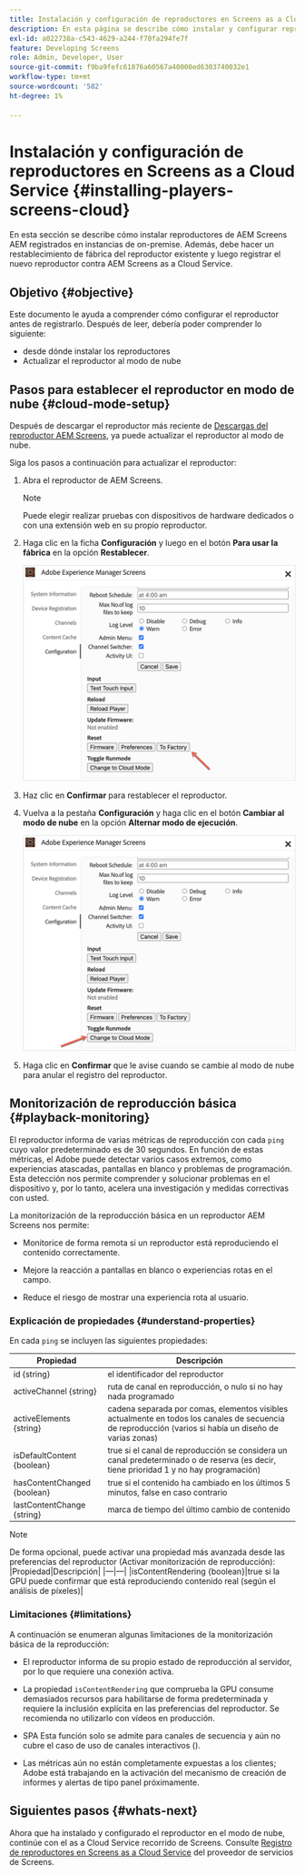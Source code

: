 ```yaml
---
title: Instalación y configuración de reproductores en Screens as a Cloud Service
description: En esta página se describe cómo instalar y configurar reproductores en Screens as a Cloud Service.
exl-id: a022738a-c543-4629-a244-f70fa294fe7f
feature: Developing Screens
role: Admin, Developer, User
source-git-commit: f9ba9fefc61876a60567a40000ed6303740032e1
workflow-type: tm+mt
source-wordcount: '582'
ht-degree: 1%

---
```


# Instalación y configuración de reproductores en Screens as a Cloud Service {#installing-players-screens-cloud}

En esta sección se describe cómo instalar reproductores de AEM Screens AEM registrados en instancias de on-premise. Además, debe hacer un restablecimiento de fábrica del reproductor existente y luego registrar el nuevo reproductor contra AEM Screens as a Cloud Service.

## Objetivo {#objective}

Este documento le ayuda a comprender cómo configurar el reproductor antes de registrarlo. Después de leer, debería poder comprender lo siguiente:

* desde dónde instalar los reproductores
* Actualizar el reproductor al modo de nube

## Pasos para establecer el reproductor en modo de nube {#cloud-mode-setup}

Después de descargar el reproductor más reciente de [Descargas del reproductor AEM Screens](https://download.macromedia.com/screens/), ya puede actualizar el reproductor al modo de nube.

Siga los pasos a continuación para actualizar el reproductor:

1. Abra el reproductor de AEM Screens.

   >[!NOTE]
   >Puede elegir realizar pruebas con dispositivos de hardware dedicados o con una extensión web en su propio reproductor.

1. Haga clic en la ficha **Configuración** y luego en el botón **Para usar la fábrica** en la opción **Restablecer**.

   ![imagen](/help/screens-cloud/assets/player/installplayer-2.png)

1. Haz clic en **Confirmar** para restablecer el reproductor.

1. Vuelva a la pestaña **Configuración** y haga clic en el botón **Cambiar al modo de nube** en la opción **Alternar modo de ejecución**.

   ![imagen](/help/screens-cloud/assets/player/installplayer-1.png)

1. Haga clic en **Confirmar** que le avise cuando se cambie al modo de nube para anular el registro del reproductor.

## Monitorización de reproducción básica {#playback-monitoring}

El reproductor informa de varias métricas de reproducción con cada `ping` cuyo valor predeterminado es de 30 segundos. En función de estas métricas, el Adobe puede detectar varios casos extremos, como experiencias atascadas, pantallas en blanco y problemas de programación. Esta detección nos permite comprender y solucionar problemas en el dispositivo y, por lo tanto, acelera una investigación y medidas correctivas con usted.

La monitorización de la reproducción básica en un reproductor AEM Screens nos permite:

* Monitorice de forma remota si un reproductor está reproduciendo el contenido correctamente.

* Mejore la reacción a pantallas en blanco o experiencias rotas en el campo.

* Reduce el riesgo de mostrar una experiencia rota al usuario.

### Explicación de propiedades {#understand-properties}

En cada `ping` se incluyen las siguientes propiedades:

| Propiedad | Descripción |
|---|---|
| id {string} | el identificador del reproductor |
| activeChannel {string} | ruta de canal en reproducción, o nulo si no hay nada programado |
| activeElements {string} | cadena separada por comas, elementos visibles actualmente en todos los canales de secuencia de reproducción (varios si había un diseño de varias zonas) |
| isDefaultContent {boolean} | true si el canal de reproducción se considera un canal predeterminado o de reserva (es decir, tiene prioridad 1 y no hay programación) |
| hasContentChanged {boolean} | true si el contenido ha cambiado en los últimos 5 minutos, false en caso contrario |
| lastContentChange {string} | marca de tiempo del último cambio de contenido |

>[!NOTE]
>De forma opcional, puede activar una propiedad más avanzada desde las preferencias del reproductor (Activar monitorización de reproducción):
>|Propiedad|Descripción|
>|—|—|
>|isContentRendering {boolean}|true si la GPU puede confirmar que está reproduciendo contenido real (según el análisis de píxeles)|

### Limitaciones {#limitations}

A continuación se enumeran algunas limitaciones de la monitorización básica de la reproducción:

* El reproductor informa de su propio estado de reproducción al servidor, por lo que requiere una conexión activa.

* La propiedad `isContentRendering` que comprueba la GPU consume demasiados recursos para habilitarse de forma predeterminada y requiere la inclusión explícita en las preferencias del reproductor. Se recomienda no utilizarlo con vídeos en producción.

* SPA Esta función solo se admite para canales de secuencia y aún no cubre el caso de uso de canales interactivos ().

* Las métricas aún no están completamente expuestas a los clientes; Adobe está trabajando en la activación del mecanismo de creación de informes y alertas de tipo panel próximamente.

## Siguientes pasos {#whats-next}

Ahora que ha instalado y configurado el reproductor en el modo de nube, continúe con el as a Cloud Service recorrido de Screens. Consulte [Registro de reproductores en Screens as a Cloud Service](/help/screens-cloud/managing-players-registration/registering-players-screens-cloud.md) del proveedor de servicios de Screens.
